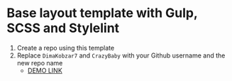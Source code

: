 # Base layout template with Gulp, SCSS and Stylelint
1. Create a repo using this template
1. Replace `DimaKobzar7` and `CrazyBaby` with your Github username and the new repo name
    - [DEMO LINK](https://DimaKobzar7.github.io/CrazyBaby/)
